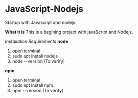 # JavaScript-Nodejs
Startup with Javascript and nodejs

**What it is**
This is a begining project with javaScript and Nodejs.


*Installation Requirements*
**node**
1. open terminal
2. sudo apt install nodejs
3. node --version (To verify)

**npm**
1. open terminal
2. sudo apt install npm
3. npm --version (To verify)


